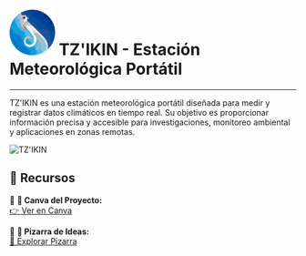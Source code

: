 # <img src="TZ'IKIN.png" alt="TZ'IKIN Logo" width="80"> TZ'IKIN - Estación Meteorológica Portátil
---
TZ'IKIN es una estación meteorológica portátil diseñada para medir y registrar datos climáticos en tiempo real. Su objetivo es proporcionar información precisa y accesible para investigaciones, monitoreo ambiental y aplicaciones en zonas remotas.  

![TZ'IKIN](https://www.canva.com/design/DAGeD6Kh7JA/Viy3aJr3xcU9ErNxvHPG0A/view?embed)  

## 🔗 Recursos  

🔹 **🎨 Canva del Proyecto:**  
[👉 Ver en Canva](https://www.canva.com/design/DAGeD6Kh7JA/Viy3aJr3xcU9ErNxvHPG0A/edit)  

🔹 **🧠 Pizarra de Ideas:**  
[📝 Explorar Pizarra](https://www.canva.com/design/DAGhdl8T9aY/3HPJZhcbkPQlukG-oo5JQg/edit)  
